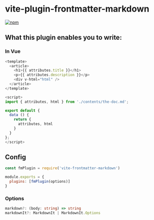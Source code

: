 # vite-plugin-frontmatter-markdown

[![npm](https://img.shields.io/npm/v/vite-plugin-frontmatter-markdown/next.svg?style=for-the-badge)](https://www.npmjs.com/package/vite-plugin-frontmatter-markdown)

## What this plugin enables you to write:

### In Vue

```js
<template>
  <article>
    <h1>{{ attributes.title }}</h1>
    <p>{{ attributes.description }}</p>
    <div v-html="html" />
  </article>
</template>

<script>
import { attributes, html } from './contents/the-doc.md';

export default {
  data () {
    return {
      attributes, html
    }
  }
};
</script>
```

## Config

```js
const fmPlugin = require('vite-frontmatter-markdown')

module.exports = {
  plugins: [fmPlugin(options)]
}
```

### Options

```ts
markdown?: (body: string) => string
markdownIt?: MarkdownIt | MarkdownIt.Options
```
